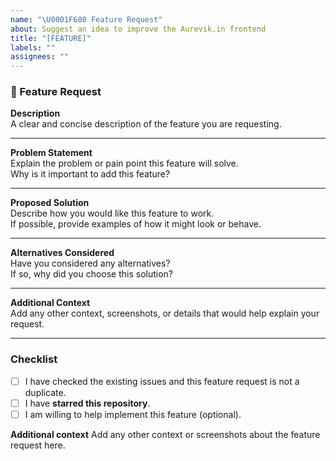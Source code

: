 ```yaml
---
name: "\U0001F680 Feature Request"
about: Suggest an idea to improve the Aurevik.in frontend
title: "[FEATURE]"
labels: ""
assignees: ""
---
```


### 🚀 Feature Request

**Description**  
A clear and concise description of the feature you are requesting.

---

**Problem Statement**  
Explain the problem or pain point this feature will solve.  
Why is it important to add this feature?

---

**Proposed Solution**  
Describe how you would like this feature to work.  
If possible, provide examples of how it might look or behave.

---

**Alternatives Considered**  
Have you considered any alternatives?  
If so, why did you choose this solution?

---

**Additional Context**  
Add any other context, screenshots, or details that would help explain your request.

---

### Checklist

- [ ] I have checked the existing issues and this feature request is not a duplicate.
- [ ] I have **starred this repository**.
- [ ] I am willing to help implement this feature (optional).

**Additional context**
Add any other context or screenshots about the feature request here.
